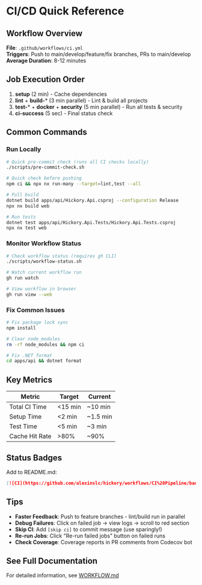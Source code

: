 # CI/CD Quick Reference

## Workflow Overview

**File**: `.github/workflows/ci.yml`  
**Triggers**: Push to main/develop/feature/fix branches, PRs to main/develop  
**Average Duration**: 8-12 minutes  

## Job Execution Order

1. **setup** (2 min) - Cache dependencies
2. **lint** + **build-*** (3 min parallel) - Lint & build all projects
3. **test-*** + **docker** + **security** (5 min parallel) - Run all tests & security
4. **ci-success** (5 sec) - Final status check

## Common Commands

### Run Locally
```bash
# Quick pre-commit check (runs all CI checks locally)
./scripts/pre-commit-check.sh

# Quick check before pushing
npm ci && npx nx run-many --target=lint,test --all

# Full build
dotnet build apps/api/Hickory.Api.csproj --configuration Release
npx nx build web

# Run tests
dotnet test apps/api/Hickory.Api.Tests/Hickory.Api.Tests.csproj
npx nx test web
```

### Monitor Workflow Status
```bash
# Check workflow status (requires gh CLI)
./scripts/workflow-status.sh

# Watch current workflow run
gh run watch

# View workflow in browser
gh run view --web
```

### Fix Common Issues
```bash
# Fix package lock sync
npm install

# Clear node_modules
rm -rf node_modules && npm ci

# Fix .NET format
cd apps/api && dotnet format
```

## Key Metrics

| Metric | Target | Current |
|--------|--------|---------|
| Total CI Time | <15 min | ~10 min |
| Setup Time | <2 min | ~1.5 min |
| Test Time | <5 min | ~3 min |
| Cache Hit Rate | >80% | ~90% |

## Status Badges

Add to README.md:
```markdown
[![CI](https://github.com/alexinslc/hickory/workflows/CI%20Pipeline/badge.svg)](https://github.com/alexinslc/hickory/actions)
```

## Tips

- **Faster Feedback**: Push to feature branches - lint/build run in parallel
- **Debug Failures**: Click on failed job → view logs → scroll to red section
- **Skip CI**: Add `[skip ci]` to commit message (use sparingly!)
- **Re-run Jobs**: Click "Re-run failed jobs" button on failed runs
- **Check Coverage**: Coverage reports in PR comments from Codecov bot

## See Full Documentation

For detailed information, see [WORKFLOW.md](./WORKFLOW.md)
